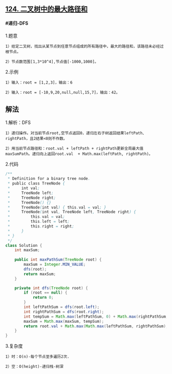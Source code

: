 ## [124. 二叉树中的最大路径和](https://leetcode.cn/problems/binary-tree-maximum-path-sum/)

#### #递归-DFS
1.题意

    1）给定二叉树，找出从某节点到任意节点组成的所有路径中，最大的路径和，该路径未必经过根节点。

    2）节点数范围[1,3*10^4],节点值[-1000,1000]。

2.示例

    1）输入：root = [1,2,3]，输出：6

    2）输入：root = [-10,9,20,null,null,15,7]，输出：42。
## 解法
1.解析：DFS

    1）递归操作。对当前节点root,空节点返回0，递归左右子树返回结果leftPath、rightPath，且2结果<0则不作数。

    2）用当前节点路径和：root.val + leftPath + rightPath更新全局最大值maxSumPath。递归向上返回root.val  + Math.max(leftPath, rightPath)。

2.代码
```java
/**
 * Definition for a binary tree node.
 * public class TreeNode {
 *     int val;
 *     TreeNode left;
 *     TreeNode right;
 *     TreeNode() {}
 *     TreeNode(int val) { this.val = val; }
 *     TreeNode(int val, TreeNode left, TreeNode right) {
 *         this.val = val;
 *         this.left = left;
 *         this.right = right;
 *     }
 * }
 */
class Solution {
    int maxSum;
    
    public int maxPathSum(TreeNode root) {
        maxSum = Integer.MIN_VALUE;
        dfs(root);
        return maxSum;
    }

    private int dfs(TreeNode root) {
        if (root == null) {
            return 0;
        }
        int leftPathSum = dfs(root.left);
        int rightPathSum = dfs(root.right);
        int tempSum = Math.max(leftPathSum, 0) + Math.max(rightPathSum, 0) + root.val;
        maxSum = Math.max(maxSum, tempSum); 
        return root.val + Math.max(Math.max(leftPathSum, rightPathSum), 0);
    }
}
```
3.复杂度

    1）时：O(n)-每个节点至多遍历2次.

    2）空：O(height)-递归栈-树深

